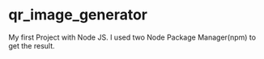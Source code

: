 # qr_image_generator
My first Project with Node JS.  I used two Node Package Manager(npm) to get the result. 
